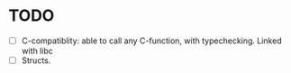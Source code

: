 # TODO
- [ ] C-compatiblity: able to call any C-function, with typechecking. Linked with libc
- [ ] Structs.
